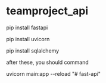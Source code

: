 # teamproject_api

pip install fastapi

pip install uvicorn

pip install sqlalchemy

after these, you should command

uvicorn main:app --reload
"# fast-api" 
